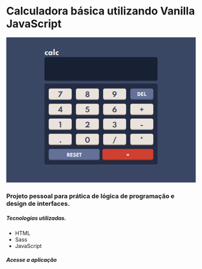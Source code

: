 # Calculadora básica utilizando Vanilla JavaScript

<img src="images/img-print.png">

### Projeto pessoal para prática de lógica de programação e design de interfaces.

##### Tecnologias utilizadas.

* HTML
* Sass
* JavaScript

##### Acesse a aplicação


